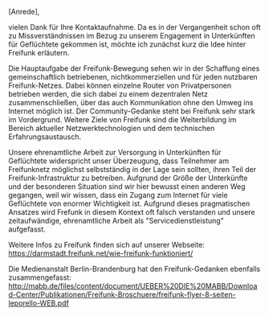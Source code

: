 [Anrede],

vielen Dank für Ihre Kontaktaufnahme. Da es in der Vergangenheit schon oft zu Missverständnissen im Bezug zu unserem Engagement in Unterkünften für Geflüchtete gekommen ist, möchte ich zunächst kurz die Idee hinter Freifunk erläutern.

Die Hauptaufgabe der Freifunk-Bewegung sehen wir in der Schaffung eines gemeinschaftlich betriebenen, nichtkommerziellen und für jeden nutzbaren Freifunk-Netzes. Dabei können einzelne Router von Privatpersonen betrieben werden, die sich dabei zu einem dezentralen Netz zusammenschließen, über das auch Kommunikation ohne den Umweg ins Internet möglich ist. Der Community-Gedanke steht bei Freifunk sehr stark im Vordergrund. Weitere Ziele von Freifunk sind die Weiterbildung im Bereich aktueller Netzwerktechnologien und dem technischen Erfahrungsaustausch.

Unsere ehrenamtliche Arbeit zur Versorgung in Unterkünften für Geflüchtete widerspricht unser Überzeugung, dass Teilnehmer am Freifunknetz möglichst selbstständig in der Lage sein sollten, ihren Teil der Freifunk-Infrastruktur zu betreiben. Aufgrund der Größe der Unterkünfte und der besonderen Situation sind wir hier bewusst einen anderen Weg gegangen, weil wir wissen, dass ein Zugang zum Internet für viele Geflüchtete von enormer Wichtigkeit ist. Aufgrund dieses pragmatischen Ansatzes wird Frefunk in diesem Kontext oft falsch verstanden und unsere zeitaufwändige, ehrenamtliche Arbeit als "Servicedienstleistung" aufgefasst.

Weitere Infos zu Freifunk finden sich auf unserer Webseite:
https://darmstadt.freifunk.net/wie-freifunk-funktioniert/

Die Medienanstalt Berlin-Brandenburg hat den Freifunk-Gedanken ebenfalls zusammengefasst:
http://mabb.de/files/content/document/UEBER%20DIE%20MABB/Download-Center/Publikationen/Freifunk-Broschuere/freifunk-flyer-8-seiten-leporello-WEB.pdf
